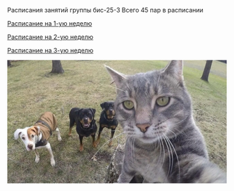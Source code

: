 Расписания занятий группы бис-25-3
Всего 45 пар в расписании

[Расписание на 1-ую неделю](./timetable_1w.md)

[Расписание на 2-ую неделю](./timetable_2w.md)

[Расписание на 3-ую неделю](./timetable_3w.md)

![кот и собаки тут](собаки.jpg)
